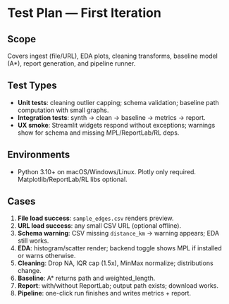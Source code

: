 # Test Plan — First Iteration

## Scope

Covers ingest (file/URL), EDA plots, cleaning transforms, baseline model (A\*), report generation, and pipeline runner.

## Test Types

- **Unit tests**: cleaning outlier capping; schema validation; baseline path computation with small graphs.
- **Integration tests**: synth → clean → baseline → metrics → report.
- **UX smoke**: Streamlit widgets respond without exceptions; warnings show for schema and missing MPL/ReportLab/RL deps.

## Environments

- Python 3.10+ on macOS/Windows/Linux. Plotly only required. Matplotlib/ReportLab/RL libs optional.

## Cases

1. **File load success**: `sample_edges.csv` renders preview.
2. **URL load success**: any small CSV URL (optional offline).
3. **Schema warning**: CSV missing `distance_km` → warning appears; EDA still works.
4. **EDA**: histogram/scatter render; backend toggle shows MPL if installed or warns otherwise.
5. **Cleaning**: Drop NA, IQR cap (1.5x), MinMax normalize; distributions change.
6. **Baseline**: A\* returns path and weighted_length.
7. **Report**: with/without ReportLab; output path exists; download works.
8. **Pipeline**: one-click run finishes and writes metrics + report.

